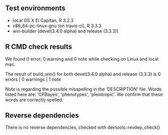 ## Test environments
* local OS X El Capitan, R 3.2.3
* x86_64-pc-linux-gnu (on travis-ci), R 3.3.3
* win-builder (devel(3.4.0 alpha) and release (3.3.3))

## R CMD check results

We found 0 error, 0 warning and 0 note while checking on Linux and local mac.

The result of build_win() for both devel(3.4.0 alpha) and release (3.3.3) is 
0 errors | 0 warnings | 1 note

Note is regarding the possible misspelling in the 'DESCRIPTION' file. Words listed here are: 'CPBayes', 'phenotypes', 'pleiotropic'. We confirm that these words are correctly spelled.

## Reverse dependencies

There is no reverse dependencies, checked with devtools::revdep_check()

